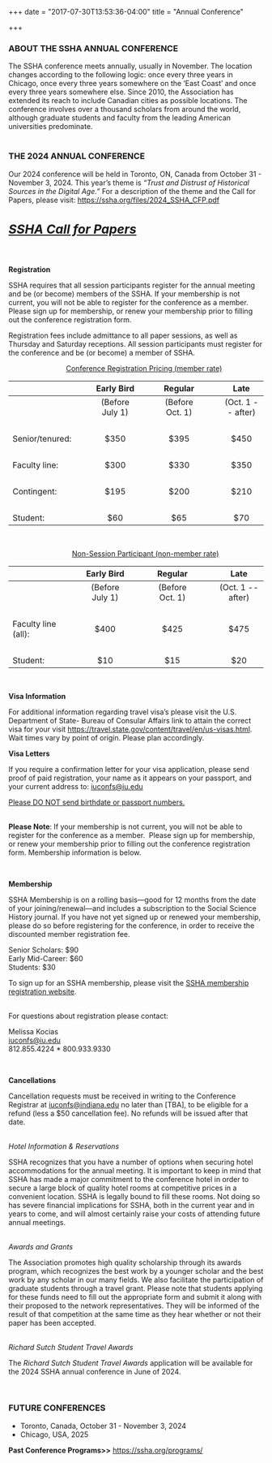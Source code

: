 +++
date = "2017-07-30T13:53:36-04:00"
title = "Annual Conference"

+++

### **ABOUT THE SSHA ANNUAL CONFERENCE**  

The SSHA conference meets annually, usually in November. The location changes according to the following logic: once every three years in Chicago, once every three years somewhere on the ‘East Coast’ and once every three years somewhere else. Since 2010, the Association has extended its reach to include Canadian cities as possible locations. The conference involves over a thousand scholars from around the world, although graduate students and faculty from the leading American universities predominate.  
<br />  

### **THE 2024 ANNUAL CONFERENCE**  

Our 2024 conference will be held in Toronto, ON, Canada from October 31 - November 3, 2024.  This year’s theme is <i>“Trust and Distrust of Historical Sources in the Digital Age.”</i> For a description of the theme and the Call for Papers, please visit: https://ssha.org/files/2024_SSHA_CFP.pdf  
<h2><a href="https://ssha.org/files/2024_SSHA_CFP.pdf" target="_blank" role="button" class="btn btn-default btn-lg"><i><h3>SSHA Call for Papers</h3></i></a></h2><br />  

**Registration**  

SSHA requires that all session participants register for the annual meeting and be (or become) members of the SSHA.  If your membership is not current, you will not be able to register for the conference as a member.  Please sign up for membership, or renew your membership prior to filling out the conference registration form.  

Registration fees include admittance to all paper sessions, as well as Thursday and Saturday receptions. All session participants must register for the conference and be (or become) a member of SSHA.    

&emsp; &emsp; &emsp; &emsp; &emsp;&emsp;&emsp;<u>Conference Registration Pricing (member rate)</u>

| &emsp; | &emsp; | Early Bird | &emsp; | Regular | &emsp; | Late |  
--- | --- | :---: | :--- | :---: | :--- | :---:  
| &emsp; | | (Before July 1) | | (Before Oct. 1) | | (Oct. 1 -- after)  
&emsp; | &emsp; | &emsp;| &emsp;| &emsp; |&emsp; |&emsp;
Senior/tenured:| | $350 | | $395 | | $450  
&emsp; | &emsp; | &emsp;| &emsp;| &emsp; |&emsp; |&emsp;  
Faculty line:| | $300 | | $330  | | $350  
&emsp; | &emsp; | &emsp;| &emsp;| &emsp; |&emsp; |&emsp;  
Contingent:| | $195 | | $200 | | $210  
&emsp; | &emsp; | &emsp;| &emsp;| &emsp; |&emsp; |&emsp;  
Student:| | $60 |  | $65  | | $70  
<br />  

&emsp; &emsp; &emsp; &emsp; &emsp; &emsp; &emsp; <u>Non-Session Participant (non-member rate)</u>  	

| &emsp; | &emsp; | Early Bird | &emsp; | Regular | &emsp; | Late |  
--- | --- | :---: | :--- | :---: | :--- | :---:  
| &emsp; | | (Before July 1) | | (Before Oct. 1) | | (Oct. 1 -- after)  
&emsp; | &emsp; | &emsp;| &emsp;| &emsp; |&emsp; |&emsp;
Faculty line (all):| | $400 | | $425 | | $475  
&emsp; | &emsp; | &emsp;| &emsp;| &emsp; |&emsp; |&emsp;  
Student:| | $10 | | $15  | | $20  
<br />  

**Visa Information**  

For additional information regarding travel visa’s please visit the U.S. Department of State- Bureau of Consular Affairs link to attain the correct visa for your visit https://travel.state.gov/content/travel/en/us-visas.html. Wait times vary by point of origin. Please plan accordingly.  

**Visa Letters**  

If you require a confirmation letter for your visa application, please send proof of paid registration, your name as it appears on your passport, and your current address to: 
<iuconfs@iu.edu>  

<u>Please DO NOT send birthdate or passport numbers.</u>  
<br />

**Please Note**: If your membership is not current, you will not be able to register for the conference as a member.  Please sign up for membership, or renew your membership prior to filling out the conference registration form. Membership information is below.

<br />

**Membership**  

SSHA Membership is on a rolling basis—good for 12 months from the date of your joining/renewal—and includes a subscription to the Social Science History journal. If you have not yet signed up or renewed your membership, please do so before registering for the conference, in order to receive the discounted member registration fee.  
 
Senior Scholars: $90  
Early Mid-Career: $60  
Students: $30  

To sign up for an SSHA membership, please visit the <a href="https://indianauniv-web.ungerboeck.com/mbd/mbd_p23_add_member.aspx?oc=10&cc=SSHA-MEMBER" target="_blank">SSHA membership registration website</a>.  
<br />  

For questions about registration please contact:  

Melissa Kocias  
<iuconfs@iu.edu>  
812.855.4224 * 800.933.9330

<br />

**Cancellations**

Cancellation requests must be received in writing to the Conference Registrar at iuconfs@indiana.edu no later than [TBA], to be eligible for a refund (less a $50 cancellation fee). No refunds will be issued after that date.  
<br />  

<i>Hotel Information & Reservations</i>  

SSHA recognizes that you have a number of options when securing hotel accommodations for the annual meeting.  It is important to keep in mind that SSHA has made a major commitment to the conference hotel in order to secure a large block of quality hotel rooms at competitive prices in a convenient location.  SSHA is legally bound to fill these rooms.  Not doing so has severe financial implications for SSHA, both in the current year and in years to come, and will almost certainly raise your costs of attending future annual meetings.  
<br />

<i>Awards and Grants</i>  

The Association promotes high quality scholarship through its awards program, which recognizes the best work by a younger scholar and the best work by any scholar in our many fields. We also facilitate the participation of graduate students through a travel grant. Please note that students applying for these funds need to fill out the appropriate form and submit it along with their proposed to the network representatives. They will be informed of the result of that competition at the same time as they hear whether or not their paper has been accepted.  
<br />  

<i>Richard Sutch Student Travel Awards</i>  

The _Richard Sutch Student Travel Awards_ application will be available for the 2024 SSHA annual conference in June of 2024.

<br />

### **FUTURE CONFERENCES**  

- Toronto, Canada, October 31 - November 3, 2024 
- Chicago, USA, 2025

**Past Conference Programs>>** https://ssha.org/programs/  